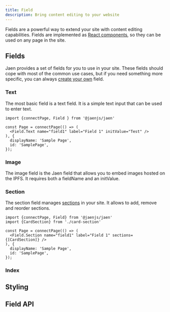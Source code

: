 ```yaml
---
title: Field
description: Bring content editing to your website
---
```


Fields are a powerful way to extend your site with content editing capabilities. Fields are implemented as [React components](https://reactjs.org/), so they can be used on any page in the site. 

## Fields

Jaen provides a set of fields for you to use in your site. These fields should cope with most of the common use cases, but if you need something more specific, you can always [create your own](#field-api) field.

### Text

The most basic field is a text field. It is a simple text input that can be used to enter text.

```tsx
import {connectPage, Field } from '@jaenjs/jaen'

const Page = connectPage(() => (
  <Field.Text name="field1" label="Field 1" initValue="Test" />
), {
  displayName: 'Sample Page',
  id: 'SamplePage',
});
```

### Image

The image field is the Jaen field that allows you to embed images hosted on the IPFS. It requires both a fieldName and an initValue.

### Section

The section field manages [sections](./section) in your site. It allows to add, remove and reorder sections.

```tsx
import {connectPage, Field} from '@jaenjs/jaen'
import {CardSection} from './card-section'

const Page = connectPage(() => (
  <Field.Section name="field1" label="Field 1" sections={[CardSection]} />
), {
  displayName: 'Sample Page',
  id: 'SamplePage',
});
```

### Index

## Styling

## Field API

